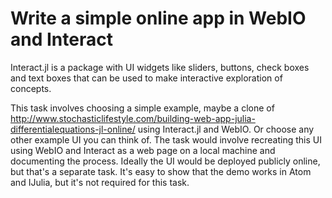 # Write a simple online app in WebIO and Interact

Interact.jl is a package with UI widgets like sliders, buttons, check boxes and text boxes that can be used to make interactive exploration of concepts.

This task involves choosing a simple example, maybe a clone of http://www.stochasticlifestyle.com/building-web-app-julia-differentialequations-jl-online/ using Interact.jl and WebIO. Or choose any other example UI you can think of. The task would involve recreating this UI using WebIO and Interact as a web page on a local machine and documenting the process. Ideally the UI would be deployed publicly online, but that's a separate task. It's easy to show that the demo works in Atom and IJulia, but it's not required for this task.